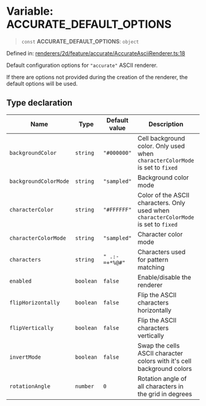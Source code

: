 # Variable: ACCURATE_DEFAULT_OPTIONS

> `const` **ACCURATE_DEFAULT_OPTIONS**: `object`

Defined in: [renderers/2d/feature/accurate/AccurateAsciiRenderer.ts:18](https://github.com/humanbydefinition/p5.asciify/blob/c7dfbaf322110929b3c99bca1a913d14c8c507da/src/lib/renderers/2d/feature/accurate/AccurateAsciiRenderer.ts#L18)

Default configuration options for `"accurate"` ASCII renderer.

If there are options not provided during the creation of the renderer, the default options will be used.

## Type declaration

| Name                                                   | Type      | Default value  | Description                                                                          | Defined in                                                                                                                                                                                                                    |
| ------------------------------------------------------ | --------- | -------------- | ------------------------------------------------------------------------------------ | ----------------------------------------------------------------------------------------------------------------------------------------------------------------------------------------------------------------------------- |
| <a id="backgroundcolor"></a> `backgroundColor`         | `string`  | `"#000000"`    | Cell background color. Only used when `characterColorMode` is set to `fixed`         | [renderers/2d/feature/accurate/AccurateAsciiRenderer.ts:28](https://github.com/humanbydefinition/p5.asciify/blob/c7dfbaf322110929b3c99bca1a913d14c8c507da/src/lib/renderers/2d/feature/accurate/AccurateAsciiRenderer.ts#L28) |
| <a id="backgroundcolormode"></a> `backgroundColorMode` | `string`  | `"sampled"`    | Background color mode                                                                | [renderers/2d/feature/accurate/AccurateAsciiRenderer.ts:30](https://github.com/humanbydefinition/p5.asciify/blob/c7dfbaf322110929b3c99bca1a913d14c8c507da/src/lib/renderers/2d/feature/accurate/AccurateAsciiRenderer.ts#L30) |
| <a id="charactercolor"></a> `characterColor`           | `string`  | `"#FFFFFF"`    | Color of the ASCII characters. Only used when `characterColorMode` is set to `fixed` | [renderers/2d/feature/accurate/AccurateAsciiRenderer.ts:24](https://github.com/humanbydefinition/p5.asciify/blob/c7dfbaf322110929b3c99bca1a913d14c8c507da/src/lib/renderers/2d/feature/accurate/AccurateAsciiRenderer.ts#L24) |
| <a id="charactercolormode"></a> `characterColorMode`   | `string`  | `"sampled"`    | Character color mode                                                                 | [renderers/2d/feature/accurate/AccurateAsciiRenderer.ts:26](https://github.com/humanbydefinition/p5.asciify/blob/c7dfbaf322110929b3c99bca1a913d14c8c507da/src/lib/renderers/2d/feature/accurate/AccurateAsciiRenderer.ts#L26) |
| <a id="characters"></a> `characters`                   | `string`  | `" .:-=+*%@#"` | Characters used for pattern matching                                                 | [renderers/2d/feature/accurate/AccurateAsciiRenderer.ts:22](https://github.com/humanbydefinition/p5.asciify/blob/c7dfbaf322110929b3c99bca1a913d14c8c507da/src/lib/renderers/2d/feature/accurate/AccurateAsciiRenderer.ts#L22) |
| <a id="enabled"></a> `enabled`                         | `boolean` | `false`        | Enable/disable the renderer                                                          | [renderers/2d/feature/accurate/AccurateAsciiRenderer.ts:20](https://github.com/humanbydefinition/p5.asciify/blob/c7dfbaf322110929b3c99bca1a913d14c8c507da/src/lib/renderers/2d/feature/accurate/AccurateAsciiRenderer.ts#L20) |
| <a id="fliphorizontally"></a> `flipHorizontally`       | `boolean` | `false`        | Flip the ASCII characters horizontally                                               | [renderers/2d/feature/accurate/AccurateAsciiRenderer.ts:36](https://github.com/humanbydefinition/p5.asciify/blob/c7dfbaf322110929b3c99bca1a913d14c8c507da/src/lib/renderers/2d/feature/accurate/AccurateAsciiRenderer.ts#L36) |
| <a id="flipvertically"></a> `flipVertically`           | `boolean` | `false`        | Flip the ASCII characters vertically                                                 | [renderers/2d/feature/accurate/AccurateAsciiRenderer.ts:38](https://github.com/humanbydefinition/p5.asciify/blob/c7dfbaf322110929b3c99bca1a913d14c8c507da/src/lib/renderers/2d/feature/accurate/AccurateAsciiRenderer.ts#L38) |
| <a id="invertmode"></a> `invertMode`                   | `boolean` | `false`        | Swap the cells ASCII character colors with it's cell background colors               | [renderers/2d/feature/accurate/AccurateAsciiRenderer.ts:32](https://github.com/humanbydefinition/p5.asciify/blob/c7dfbaf322110929b3c99bca1a913d14c8c507da/src/lib/renderers/2d/feature/accurate/AccurateAsciiRenderer.ts#L32) |
| <a id="rotationangle"></a> `rotationAngle`             | `number`  | `0`            | Rotation angle of all characters in the grid in degrees                              | [renderers/2d/feature/accurate/AccurateAsciiRenderer.ts:34](https://github.com/humanbydefinition/p5.asciify/blob/c7dfbaf322110929b3c99bca1a913d14c8c507da/src/lib/renderers/2d/feature/accurate/AccurateAsciiRenderer.ts#L34) |
